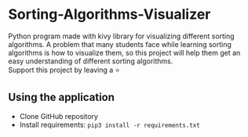# Sorting-Algorithms-Visualizer

Python program made with kivy library for visualizing different sorting algorithms. A problem that many students face while learning sorting algorithms is how to visualize them, so this project will help them get an easy understanding of different sorting algorithms.<br>Support this project by leaving a :star:

## Using the application

- Clone GitHub repository
- Install requirements: `pip3 install -r requirements.txt`
